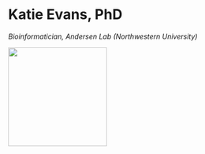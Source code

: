 # Katie Evans, PhD
*Bioinformatician, Andersen Lab (Northwestern University)*

<img src=/assets/img/KSE_profile.jpg width="200" height="200">
